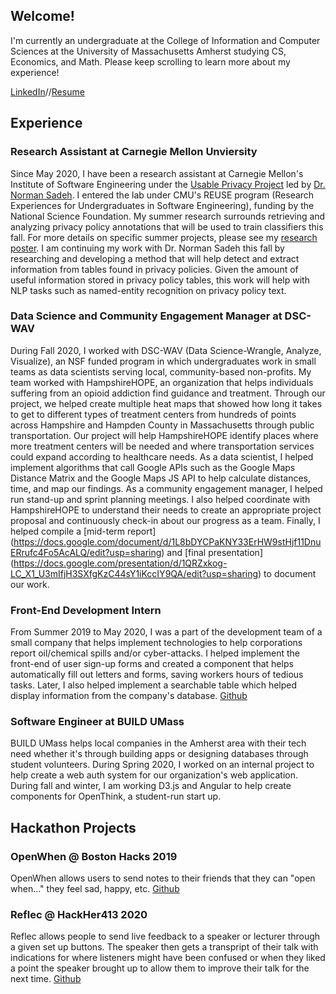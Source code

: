 ## Welcome!

I'm currently an undergraduate at the College of Information and Computer Sciences at the University of Massachusetts Amherst studying CS, Economics, and Math. Please keep scrolling to learn more about my experience!

[LinkedIn](https://www.linkedin.com/in/jasmine-mangat-5b03b1168/)//[Resume](https://drive.google.com/file/d/1I6--ijxTDX_tWn07jcy6nKBYOrHxPswV/view?usp=sharing)

## Experience
### Research Assistant at Carnegie Mellon Unviersity
Since May 2020, I have been a research assistant at Carnegie Mellon's Institute of Software Engineering under the [Usable Privacy Project](https://usableprivacy.org/) led by [Dr. Norman Sadeh](https://www.normsadeh.org/). I entered the lab under CMU's REUSE program (Research Experiences for Undergraduates in Software Engineering), funding by the National Science Foundation. 
My summer research surrounds retrieving and analyzing privacy policy annotations that will be used to train classifiers this fall. For more details on specific summer projects, please see my [research poster](https://drive.google.com/file/d/12tBh-98MjQ0X2deKFk2S-3HEpf9VtWpe/view?usp=sharing).
I am continuing my work with Dr. Norman Sadeh this fall by researching and developing a method that will help detect and extract information from tables found in privacy policies. Given the amount of useful information stored in privacy policy tables, this work will help with NLP tasks such as named-entity recognition on privacy policy text.
### Data Science and Community Engagement Manager at DSC-WAV
During Fall 2020, I worked with DSC-WAV (Data Science-Wrangle, Analyze, Visualize), an NSF funded program in which undergraduates work in small teams as data scientists serving local, community-based non-profits. My team worked with HampshireHOPE, an organization that helps individuals suffering from an opioid addiction find guidance and treatment. Through our project, we helped create multiple heat maps that showed how long it takes to get to different types of treatment centers from hundreds of points across Hampshire and Hampden County in Massachusetts through public transportation. Our project will help HampshireHOPE identify places where more treatment centers will be needed and where transportation services could expand according to healthcare needs. 
As a data scientist, I helped implement algorithms that call Google APIs such as the Google Maps Distance Matrix and the Google Maps JS API to help calculate distances, time, and map our findings. As a community engagement manager, I helped run stand-up and sprint planning meetings. I also helped coordinate with HampshireHOPE to understand their needs to create an appropriate project proposal and continuously check-in about our progress as a team. Finally, I helped compile a [mid-term report] (https://docs.google.com/document/d/1L8bDYCPaKNY33ErHW9stHjf11DnuERrufc4Fo5AcALQ/edit?usp=sharing) and [final presentation] (https://docs.google.com/presentation/d/1QRZxkog-LC_X1_U3mIfjH3SXfgKzC44sY1iKccIY9QA/edit?usp=sharing) to document our work.
### Front-End Development Intern
From Summer 2019 to May 2020, I was a part of the development team of a small company that helps implement technologies to help corporations report oil/chemical spills and/or cyber-attacks. I helped implement the front-end of user sign-up forms and created a component that helps automatically fill out letters and forms, saving workers hours of tedious tasks. Later, I also helped implement a searchable table which helped display information from the company's database. [Github](https://github.com/19mangatj/Spill-Center-Internship-2019)
### Software Engineer at BUILD UMass
BUILD UMass helps local companies in the Amherst area with their tech need whether it's through building apps or designing databases through student volunteers. During Spring 2020, I worked on an internal project to help create a web auth system for our organization's web application. 
During fall and winter, I am working D3.js and Angular to help create components for OpenThink, a student-run start up.
## Hackathon Projects
### OpenWhen @ Boston Hacks 2019
OpenWhen allows users to send notes to their friends that they can "open when..." they feel sad, happy, etc.
[Github](https://github.com/jrosen081/OpenWhen)
### Reflec @ HackHer413 2020
Reflec allows people to send live feedback to a speaker or lecturer through a given set up buttons. The speaker then gets a transpript of their talk with indications for where listeners might have been confused or when they liked a point the speaker brought up to allow them to improve their talk for the next time.
[Github](https://github.com/imanarzi/reflec)


